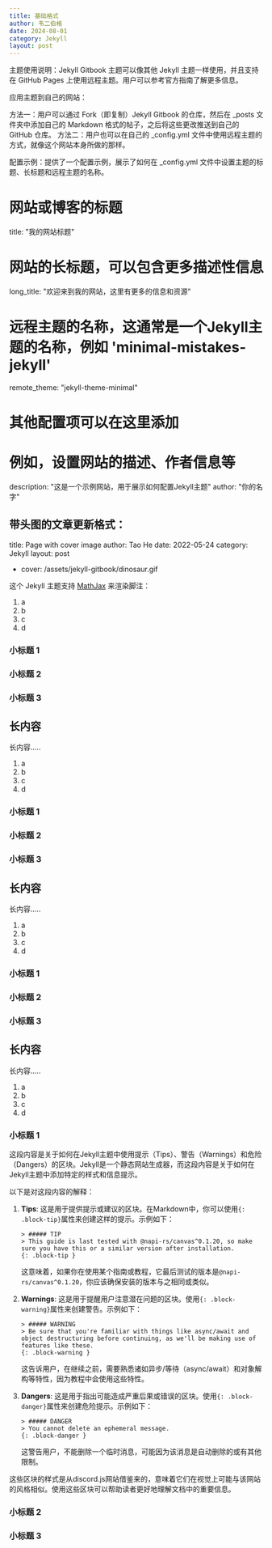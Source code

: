 ```yaml
---
title: 基础格式
author: 韦二伯格
date: 2024-08-01
category: Jekyll
layout: post
---
```


主题使用说明：Jekyll Gitbook 主题可以像其他 Jekyll 主题一样使用，并且支持在 GitHub Pages 上使用远程主题。用户可以参考官方指南了解更多信息。

应用主题到自己的网站：

方法一：用户可以通过 Fork（即复制）Jekyll Gitbook 的仓库，然后在 _posts 文件夹中添加自己的 Markdown 格式的帖子，之后将这些更改推送到自己的 GitHub 仓库。
方法二：用户也可以在自己的 _config.yml 文件中使用远程主题的方式，就像这个网站本身所做的那样。

配置示例：提供了一个配置示例，展示了如何在 _config.yml 文件中设置主题的标题、长标题和远程主题的名称。

# 网站或博客的标题
title: "我的网站标题"

# 网站的长标题，可以包含更多描述性信息
long_title: "欢迎来到我的网站，这里有更多的信息和资源"

# 远程主题的名称，这通常是一个Jekyll主题的名称，例如 'minimal-mistakes-jekyll'
remote_theme: "jekyll-theme-minimal"

# 其他配置项可以在这里添加
# 例如，设置网站的描述、作者信息等
description: "这是一个示例网站，用于展示如何配置Jekyll主题"
author: "你的名字"

带头图的文章更新格式：
  ---
  title: Page with cover image
  author: Tao He
  date: 2022-05-24
  category: Jekyll
  layout: post
+ cover: /assets/jekyll-gitbook/dinosaur.gif

这个 Jekyll 主题支持 [MathJax](https://www.mathjax.org/) 来渲染脚注：

1. a
2. b
3. c
4. d

### 小标题 1

### 小标题 2

### 小标题 3

长内容
-------------

长内容..... 

1. a
2. b
3. c
4. d

### 小标题 1

### 小标题 2

### 小标题 3

长内容
-------------

长内容.....

1. a
2. b
3. c
4. d

### 小标题 1

### 小标题 2

### 小标题 3

长内容
-------------

长内容..... 

1. a
2. b
3. c
4. d

### 小标题 1

这段内容是关于如何在Jekyll主题中使用提示（Tips）、警告（Warnings）和危险（Dangers）的区块。Jekyll是一个静态网站生成器，而这段内容是关于如何在Jekyll主题中添加特定的样式和信息提示。

以下是对这段内容的解释：

1. **Tips**: 这是用于提供提示或建议的区块。在Markdown中，你可以使用`{: .block-tip}`属性来创建这样的提示。示例如下：
   ```
   > ##### TIP
   > This guide is last tested with @napi-rs/canvas^0.1.20, so make sure you have this or a similar version after installation.
   {: .block-tip }
   ```
   这意味着，如果你在使用某个指南或教程，它最后测试的版本是`@napi-rs/canvas^0.1.20`，你应该确保安装的版本与之相同或类似。

2. **Warnings**: 这是用于提醒用户注意潜在问题的区块。使用`{: .block-warning}`属性来创建警告。示例如下：
   ```
   > ##### WARNING
   > Be sure that you're familiar with things like async/await and object destructuring before continuing, as we'll be making use of features like these.
   {: .block-warning }
   ```
   这告诉用户，在继续之前，需要熟悉诸如异步/等待（async/await）和对象解构等特性，因为教程中会使用这些特性。

3. **Dangers**: 这是用于指出可能造成严重后果或错误的区块。使用`{: .block-danger}`属性来创建危险提示。示例如下：
   ```
   > ##### DANGER
   > You cannot delete an ephemeral message.
   {: .block-danger }
   ```
   这警告用户，不能删除一个临时消息，可能因为该消息是自动删除的或有其他限制。

这些区块的样式是从discord.js网站借鉴来的，意味着它们在视觉上可能与该网站的风格相似。使用这些区块可以帮助读者更好地理解文档中的重要信息。

### 小标题 2

### 小标题 3

